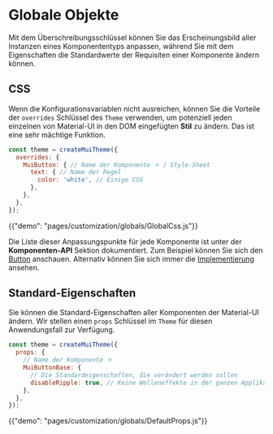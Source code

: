 # Globale Objekte

<p class="description">Mit dem Überschreibungsschlüssel können Sie das Erscheinungsbild aller Instanzen eines Komponententyps anpassen, während Sie mit dem Eigenschaften die Standardwerte der Requisiten einer Komponente ändern können.</p>

## CSS

Wenn die Konfigurationsvariablen nicht ausreichen, können Sie die Vorteile der `overrides` Schlüssel des `Theme` verwenden, um potenziell jeden einzelnen von Material-UI in den DOM eingefügten **Stil** zu ändern. Das ist eine sehr mächtige Funktion.

```js
const theme = createMuiTheme({
  overrides: {
    MuiButton: { // Name der Komponente ⚛️ / Style-Sheet
      text: { // Name der Regel
        color: 'white', // Einige CSS
      },
    },
  },
});
```

{{"demo": "pages/customization/globals/GlobalCss.js"}}

Die Liste dieser Anpassungspunkte für jede Komponente ist unter der **Komponenten-API** Sektion dokumentiert. Zum Beispiel können Sie sich den [Button](/api/button/#css) anschauen. Alternativ können Sie sich immer die [Implementierung](https://github.com/mui-org/material-ui/blob/master/packages/material-ui/src/Button/Button.js) ansehen.

## Standard-Eigenschaften

Sie können die Standard-Eigenschaften aller Komponenten der Material-UI ändern. Wir stellen einen `props` Schlüssel im `Theme` für diesen Anwendungsfall zur Verfügung.

```js
const theme = createMuiTheme({
  props: {
    // Name der Komponente ⚛️
    MuiButtonBase: {
      // Die Standardeigenschaften, die verändert werden sollen
      disableRipple: true, // Keine Welleneffekte in der ganzen Applikation 💣!
    },
  },
});
```

{{"demo": "pages/customization/globals/DefaultProps.js"}}
